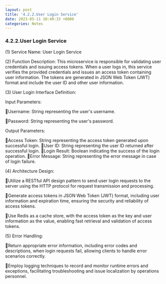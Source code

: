 ```yaml
---
layout: post
title: '4.2.2.User Login Service'
date: 2023-05-11 10:49:33 +0800
categories: Notes
---
```


### 4.2.2.User Login Service

(1) Service Name: User Login Service

(2) Function Description: This microservice is responsible for validating user credentials and issuing access tokens. When a user logs in, this service verifies the provided credentials and issues an access token containing user information. The tokens are generated in JSON Web Token (JWT) format and include the user ID and other user information.

(3) User Login Interface Definition:

Input Parameters:

Username: String representing the user's username.

Password: String representing the user's password.

Output Parameters:

Access Token: String representing the access token generated upon successful login.
User ID: String representing the user ID returned after successful login.
Login Result: Boolean indicating the success of the login operation.
Error Message: String representing the error message in case of login failure.

(4) Architecture Design:

Utilize a RESTful API design pattern to send user login requests to the server using the HTTP protocol for request transmission and processing.

Generate access tokens in JSON Web Token (JWT) format, including user information and expiration time, ensuring the security and reliability of access tokens.

Use Redis as a cache store, with the access token as the key and user information as the value, enabling fast retrieval and validation of access tokens.

(5) Error Handling:

Return appropriate error information, including error codes and descriptions, when login requests fail, allowing clients to handle error scenarios correctly.

Employ logging techniques to record and monitor runtime errors and exceptions, facilitating troubleshooting and issue localization by operations personnel.
